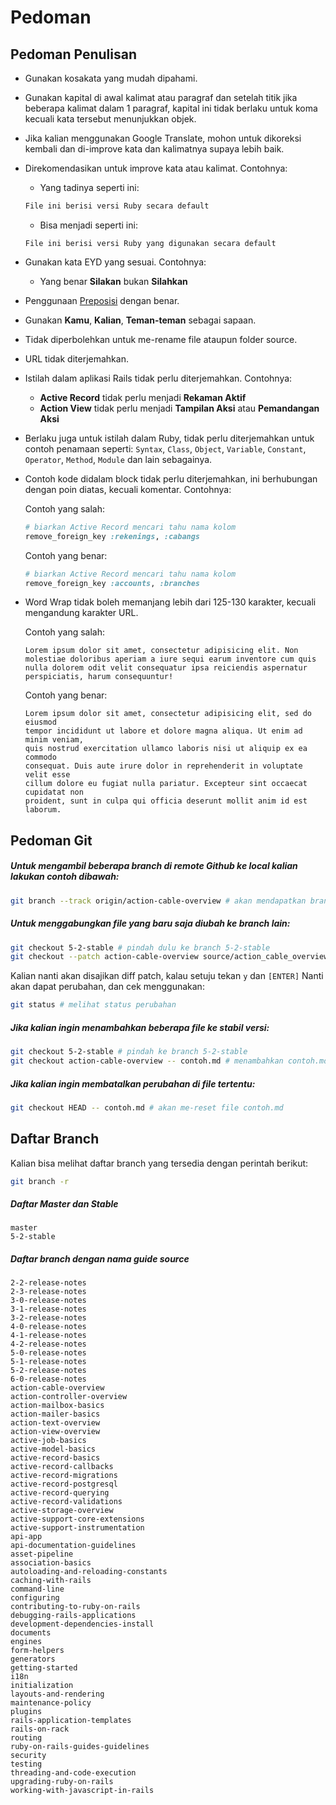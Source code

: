 # Pedoman

## Pedoman Penulisan
- Gunakan kosakata yang mudah dipahami.
- Gunakan kapital di awal kalimat atau paragraf dan setelah titik jika beberapa kalimat dalam 1 paragraf, kapital ini tidak berlaku untuk koma kecuali kata tersebut menunjukkan objek.
- Jika kalian menggunakan Google Translate, mohon untuk dikoreksi kembali dan di-improve kata dan kalimatnya supaya lebih baik.
- Direkomendasikan untuk improve kata atau kalimat. Contohnya:
	- Yang tadinya seperti ini:
	``` markdown
	File ini berisi versi Ruby secara default
	```

	- Bisa menjadi seperti ini:
	```
	File ini berisi versi Ruby yang digunakan secara default
	```

- Gunakan kata EYD yang sesuai. Contohnya:
	- Yang benar __Silakan__ bukan __Silahkan__
- Penggunaan [Preposisi](https://id.wikipedia.org/wiki/Preposisi) dengan benar.
- Gunakan __Kamu__, __Kalian__, __Teman-teman__ sebagai sapaan.
- Tidak diperbolehkan untuk me-rename file ataupun folder source.
- URL tidak diterjemahkan.
- Istilah dalam aplikasi Rails tidak perlu diterjemahkan. Contohnya:
	- __Active Record__ tidak perlu menjadi __Rekaman Aktif__
	- __Action View__ tidak perlu menjadi __Tampilan Aksi__ atau __Pemandangan Aksi__
- Berlaku juga untuk istilah dalam Ruby, tidak perlu diterjemahkan untuk contoh penamaan seperti: `Syntax`, `Class`, `Object`, `Variable`, `Constant`, `Operator`, `Method`, `Module` dan lain sebagainya.
- Contoh kode didalam block tidak perlu diterjemahkan, ini berhubungan dengan poin diatas, kecuali komentar. Contohnya:

	Contoh yang salah:
	``` ruby
	# biarkan Active Record mencari tahu nama kolom
	remove_foreign_key :rekenings, :cabangs
	```

	Contoh yang benar:
	``` ruby
	# biarkan Active Record mencari tahu nama kolom
	remove_foreign_key :accounts, :branches
	```

- Word Wrap tidak boleh memanjang lebih dari 125-130 karakter, kecuali mengandung karakter URL.

	Contoh yang salah:
	```
	Lorem ipsum dolor sit amet, consectetur adipisicing elit. Non molestiae doloribus aperiam a iure sequi earum inventore cum quis nulla dolorem odit velit consequatur ipsa reiciendis aspernatur perspiciatis, harum consequuntur!
	```

	Contoh yang benar:
	```
	Lorem ipsum dolor sit amet, consectetur adipisicing elit, sed do eiusmod
	tempor incididunt ut labore et dolore magna aliqua. Ut enim ad minim veniam,
	quis nostrud exercitation ullamco laboris nisi ut aliquip ex ea commodo
	consequat. Duis aute irure dolor in reprehenderit in voluptate velit esse
	cillum dolore eu fugiat nulla pariatur. Excepteur sint occaecat cupidatat non
	proident, sunt in culpa qui officia deserunt mollit anim id est laborum.
	```


## Pedoman Git

##### Untuk mengambil beberapa branch di remote Github ke local kalian lakukan contoh dibawah:
``` bash
git branch --track origin/action-cable-overview # akan mendapatkan branch `action-cable-overview` dari remote origin
```

##### Untuk menggabungkan file yang baru saja diubah ke branch lain:
``` bash
git checkout 5-2-stable # pindah dulu ke branch 5-2-stable
git checkout --patch action-cable-overview source/action_cable_overview.md # tambahkan file dari branch action-cable-overview ke branch 5-2-stable
```

Kalian nanti akan disajikan diff patch, kalau setuju tekan `y` dan `[ENTER]`
Nanti akan dapat perubahan, dan cek menggunakan:

``` bash
git status # melihat status perubahan
```

##### Jika kalian ingin menambahkan beberapa file ke stabil versi:
``` bash
git checkout 5-2-stable # pindah ke branch 5-2-stable
git checkout action-cable-overview -- contoh.md # menambahkan contoh.md dari branch action-cable-overview ke branch 5-2-stable
```

##### Jika kalian ingin membatalkan perubahan di file tertentu:
``` bash
git checkout HEAD -- contoh.md # akan me-reset file contoh.md
```


## Daftar Branch

Kalian bisa melihat daftar branch yang tersedia dengan perintah berikut:

``` bash
git branch -r
```

##### Daftar Master dan Stable
```
master
5-2-stable
```

##### Daftar branch dengan nama guide source
```
2-2-release-notes
2-3-release-notes
3-0-release-notes
3-1-release-notes
3-2-release-notes
4-0-release-notes
4-1-release-notes
4-2-release-notes
5-0-release-notes
5-1-release-notes
5-2-release-notes
6-0-release-notes
action-cable-overview
action-controller-overview
action-mailbox-basics
action-mailer-basics
action-text-overview
action-view-overview
active-job-basics
active-model-basics
active-record-basics
active-record-callbacks
active-record-migrations
active-record-postgresql
active-record-querying
active-record-validations
active-storage-overview
active-support-core-extensions
active-support-instrumentation
api-app
api-documentation-guidelines
asset-pipeline
association-basics
autoloading-and-reloading-constants
caching-with-rails
command-line
configuring
contributing-to-ruby-on-rails
debugging-rails-applications
development-dependencies-install
documents
engines
form-helpers
generators
getting-started
i18n
initialization
layouts-and-rendering
maintenance-policy
plugins
rails-application-templates
rails-on-rack
routing
ruby-on-rails-guides-guidelines
security
testing
threading-and-code-execution
upgrading-ruby-on-rails
working-with-javascript-in-rails
```
